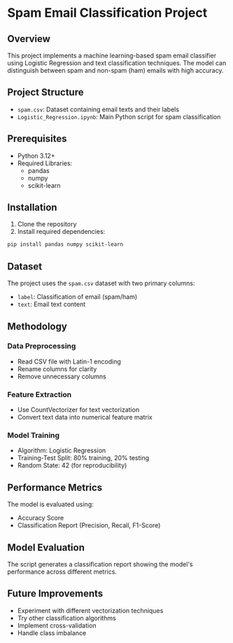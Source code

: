 # Spam Email Classification Project

## Overview
This project implements a machine learning-based spam email classifier using Logistic Regression and text classification techniques. The model can distinguish between spam and non-spam (ham) emails with high accuracy.

## Project Structure
- `spam.csv`: Dataset containing email texts and their labels
- `Logistic_Regression.ipynb`: Main Python script for spam classification

## Prerequisites
- Python 3.12+
- Required Libraries:
  - pandas
  - numpy
  - scikit-learn

## Installation
1. Clone the repository
2. Install required dependencies:
```bash
pip install pandas numpy scikit-learn
```

## Dataset
The project uses the `spam.csv` dataset with two primary columns:
- `label`: Classification of email (spam/ham)
- `text`: Email text content

## Methodology
### Data Preprocessing
- Read CSV file with Latin-1 encoding
- Rename columns for clarity
- Remove unnecessary columns

### Feature Extraction
- Use CountVectorizer for text vectorization
- Convert text data into numerical feature matrix

### Model Training
- Algorithm: Logistic Regression
- Training-Test Split: 80% training, 20% testing
- Random State: 42 (for reproducibility)

## Performance Metrics
The model is evaluated using:
- Accuracy Score
- Classification Report (Precision, Recall, F1-Score)

## Model Evaluation
The script generates a classification report showing the model's performance across different metrics.

## Future Improvements
- Experiment with different vectorization techniques
- Try other classification algorithms
- Implement cross-validation
- Handle class imbalance
